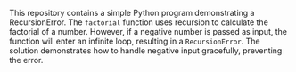 This repository contains a simple Python program demonstrating a RecursionError. The `factorial` function uses recursion to calculate the factorial of a number.  However, if a negative number is passed as input, the function will enter an infinite loop, resulting in a `RecursionError`. The solution demonstrates how to handle negative input gracefully, preventing the error.